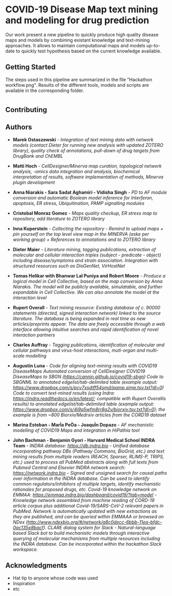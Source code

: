 # COVID-19 Disease Map text mining and modeling for drug prediction

Our work present a new pipeline to quickly produce high quality disease maps and models by combining existant knowledge and text-mining approaches.
It allows to maintain computational maps and models up-to-date to quickly test hypothesis based on the current knowledge available. 

## Getting Started

The steps used in this pipeline are summarized in the file "Hackathon workflow.png".
Results of the different tools, models and scripts are available in the corresponding folder.

#
## Contributing


## Authors

* **Marek Ostaszewski** - *Integration of text mining data with network models (contact Dieter for running new analysis with updated ZOTERO library), quality check of annotations, pull-down of drug targets from DrugBank and ChEMBL* 


* **Matti Hoch** - *CellDesigner/Minerva map curation, topological network analysis, -omics data integration and analysis, biochemical interpretation of results, software implementation of methods, Minerva plugin development* 


* **Anna Niarakis - Sara Sadat Aghamiri - Vidisha Singh** - *PD to AF module conversion and automatic Boolean model inference for Interferon, apoptosis, ER stress, Ubiquitination, PAMP signalling modules* 


* **Cristobal Monraz Gomez** - *Maps quality checkup, ER stress map to repository, add literature to ZOTERO library*


* **Inna Kuperstein** - *Collecting the repository - Remind to upload maps + pin yourself on the top level view map in the MINERVA (aske per working group) + References to annotations and to ZOTERO library*


* **Dieter Maier** - *Literature mining, tagging publications, extraction of molecular and cellular interaction triples (subject - predicate - object) including disease/symptoms and strain association. Integration with structured resources such as DisGenNet, VirHostNet*


* **Tomas Helikar with Bhanwar Lal Puniya and Robert Moore** - *Produce a logical model in Cell Collective, based on the map conversion by Anna Niarakis. The model will be publicly available, simulatable, and further expandable in Cell Collective. We can also annotate the model at the interaction level*


* **Rupert Overall** - *Text mining resource: Existing database of c. 90000 statements (directed, signed interaction network) linked to the source literature. The database is being expanded in real time as new articles/preprints appear. The data are freely accessible through a web interface allowing intuitive searches and rapid identification of novel interaction partners*


* **Charles Auffray** - *Tagging publications, identification of molecular and cellular pathways and virus-host interactions, muti-organ and multi-scale modelling*


* **Augustin Luna** - *Code for aligning text-mining results with COVID19 DiseaseMaps
Automated conversion of CellDesigner COVID19 DiseaseMaps to SBGN (https://cannin.github.io/covid19-sbgn)
Code to SBGNML to annotated edgelist/tab-delimited table (example output: https://www.dropbox.com/s/pcv7xsdiff54smd/pamp.simp.tsv.txt?dl=0) 
Code to convert text-mined results (using Indra: https://indra.readthedocs.io/en/latest/; compatible with Rupert Overallís results) to annotated edgelist/tab-delimited table (example output: https://www.dropbox.com/s/4i9a5wfm8rr8g2v/biorxiv.tsv.txt?dl=0); the example is from ~800 Biorxiv/Medrxiv articles from the CORD19 dataset* 


* **Marina Esteban - MarÌa PeÒa - JoaquÌn Dopazo** - *AF mechanistic modelling of COVID19 Maps and integration in HiPathia tool*


* **John Bachman - Benjamin Gyori - Harvard Medical School INDRA Team** - *INDRA database: https://db.indra.bio - Unified database incorporating pathway DBs (Pathway Commons, BioGrid, etc.) and text mining results from multiple readers (REACH, Sparser, RLIMS-P, TRIPS, etc.) used to process all PubMed abstracts along with full texts from Pubmed Central and Elsevier
INDRA network search: https://network.indra.bio - Signed and unsigned search for causal paths over information in the INDRA database. Can be used to identify common regulators/inhibitors of multiple targets, identify mechanistic rationales for proposed drugs, etc.
Covid-19 knowledge network on EMMAA: https://emmaa.indra.bio/dashboard/covid19/?tab=model - Knowledge network assembled from machine reading of CORD-19 article corpus plus additional Covid-19/SARS-CoV-2 relevant papers in PubMed. Network is automatically updated with new extractions as they are published, and can be queried within EMMAAA or browsed on NDex (http://www.ndexbio.org/#/network/a8c0decc-6bbb-11ea-bfdc-0ac135e8bacf).
CLARE dialog system for Slack - Natural-language based Slack bot to build mechanistic models through interactive querying of molecular mechanisms from multiple resources including the INDRA database. Can be incorporated within the hackathon Slack workspace.*

## Acknowledgments

* Hat tip to anyone whose code was used
* Inspiration
* etc
